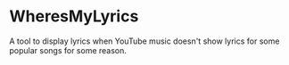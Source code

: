# WheresMyLyrics
 A tool to display lyrics when YouTube music doesn't show lyrics for some popular songs for some reason.
